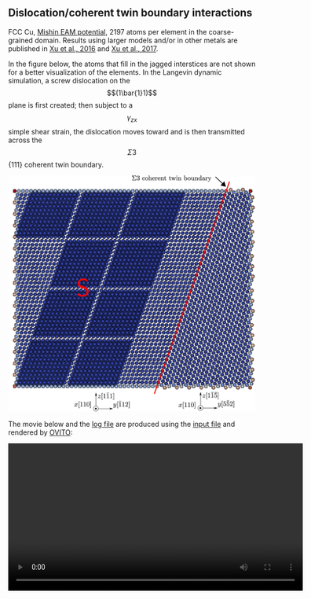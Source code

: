 ## Dislocation/coherent twin boundary interactions

FCC Cu, [Mishin EAM potential](http://dx.doi.org/10.1103/PhysRevB.63.224106), 2197 atoms per element in the coarse-grained domain. Results using larger models and/or in other metals are published in [Xu et al., 2016](http://dx.doi.org/10.1038/npjcompumats.2015.16) and [Xu et al., 2017](http://dx.doi.org/10.1007/s11837-017-2302-1).

In the figure below, the atoms that fill in the jagged interstices are not shown for a better visualization of the elements. In the Langevin dynamic simulation, a screw dislocation on the $$(1\bar{1}1)$$ plane is first created; then subject to a $$\gamma_{zx}$$ simple shear strain, the dislocation moves toward and is then transmitted across the $$\Sigma 3$${111} coherent twin boundary.

![dislocation-ctb](dislocation-ctb.jpg)

The movie below and the <a href="dislocation-ctb.log" target="_blank">log file</a> are produced using the <a href="dislocation-ctb.in" target="_blank">input file</a> and rendered by [OVITO](../../chapter6/ovito.md):

<video width="600" controls>
  <source src="dislocation-ctb.mp4" type="video/mp4">
</video>